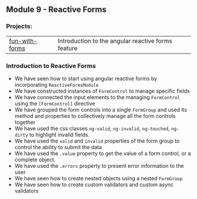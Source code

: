 ## Module 9 - Reactive Forms

### Projects:
|     |     |
| --- | --- |
| [fun-with-forms](fun-with-forms/) | Introduction to the angular reactive forms feature |

### Introduction to Reactive Forms
* We have seen how to start using angular reactive forms by incorporating `ReactiveFormsModule` 
* We have constructed instances of `FormControl` to manage specific fields
* We have connected the input elements to the managing `FormControl` using the `[FormControl]` directive
* We have grouped the form controls into a single `FormGroup` and used its method and properties to collectively manage all the form controls together
* We have used the css classes `ng-valid`, `ng-invalid`, `ng-touched`, `ng-dirty` to highlight invalid fields. 
* We have used the `valid` and `invalid` properties of the form group to control the ability to submit the data
* We have used the `.value` property to get the value of a form control, or a complete object.
* We have used the `.errors` property to present error information to the user
* We have seen how to create nested objects using a nested `FormGroup`
* We have seen how to create custom validators and custom async validators


